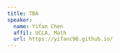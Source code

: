 ```yaml
---
title: TBA
speaker:
  name: Yifan Chen
  affil: UCLA, Math
  url: https://yifanc96.github.io/
---
```


